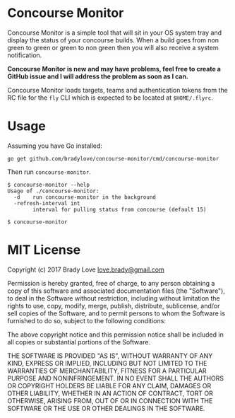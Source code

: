 # Concourse Monitor

Concourse Monitor is a simple tool that will sit in your OS system tray and
display the status of your concourse builds. When a build goes from non green
to green or green to non green then you will also receive a system
notification.

**Concourse Monitor is new and may have problems, feel free to create a GitHub
issue and I will address the problem as soon as I can.**

Concourse Monitor loads targets, teams and authentication tokens from the RC
file for the `fly` CLI which is expected to be located at `$HOME/.flyrc`.

# Usage

Assuming you have Go installed:

```
go get github.com/bradylove/concourse-monitor/cmd/concourse-monitor
```

Then run `concourse-monitor`.

```
$ concourse-monitor --help
Usage of ./concourse-monitor:
  -d    run concourse-monitor in the background
  -refresh-interval int
        interval for pulling status from concourse (default 15)

$ concourse-monitor
```

# MIT License

Copyright (c) 2017 Brady Love <love.brady@gmail.com>

Permission is hereby granted, free of charge, to any person obtaining a copy of
this software and associated documentation files (the "Software"), to deal in
the Software without restriction, including without limitation the rights to
use, copy, modify, merge, publish, distribute, sublicense, and/or sell copies
of the Software, and to permit persons to whom the Software is furnished to do
so, subject to the following conditions:

The above copyright notice and this permission notice shall be included in all
copies or substantial portions of the Software.

THE SOFTWARE IS PROVIDED "AS IS", WITHOUT WARRANTY OF ANY KIND, EXPRESS OR
IMPLIED, INCLUDING BUT NOT LIMITED TO THE WARRANTIES OF MERCHANTABILITY, FITNESS
FOR A PARTICULAR PURPOSE AND NONINFRINGEMENT. IN NO EVENT SHALL THE AUTHORS OR
COPYRIGHT HOLDERS BE LIABLE FOR ANY CLAIM, DAMAGES OR OTHER LIABILITY, WHETHER
IN AN ACTION OF CONTRACT, TORT OR OTHERWISE, ARISING FROM, OUT OF OR IN
CONNECTION WITH THE SOFTWARE OR THE USE OR OTHER DEALINGS IN THE SOFTWARE.
